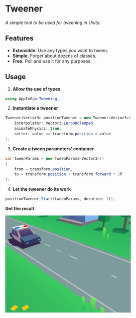# Tweener

*A simple tool to be used for tweening in Unity.*

## Features

- **Extensible.** Use any types you want to tween. 
- **Simple.** Forget about dozens of classes.
- **Free.** Pull and use it for any purposes.

## Usage

1. **Allow the use of types**

```csharp
using AppInGap.Tweening;
```

2. **Instantiate a tweener**

```csharp
Tweener<Vector3> positionTweener = new Tweener<Vector3>(
	interpolator: Vector3.LerpUnclamped,
	animatePhysics: true,
	setter: value => transform.position = value
);
```

3. **Create a tween parameters' container**

```csharp
var tweenParams = new TweenParams<Vector3>()
{
	from = transform.position,
	to = transform.position + transform.forward * 3f
};
```

4. **Let the tweener do its work**

```csharp
positionTweener.Start(tweenParams, duration: 1f);
```

**Get the result**

![Usage result demonstration](./README/UsageExample.gif)